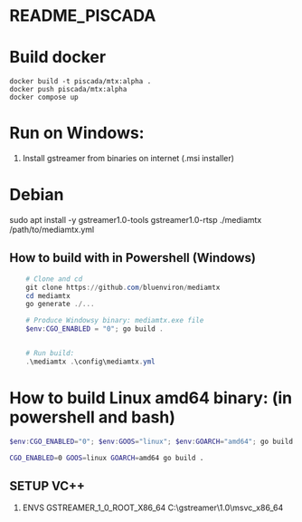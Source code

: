 # README_PISCADA

# Build docker

    docker build -t piscada/mtx:alpha .
    docker push piscada/mtx:alpha
    docker compose up

# Run on Windows:

1. Install gstreamer from binaries on internet (.msi installer)

# Debian

sudo apt install -y gstreamer1.0-tools gstreamer1.0-rtsp
./mediamtx /path/to/mediamtx.yml

## How to build with in Powershell (Windows)

```powershell
    # Clone and cd
    git clone https://github.com/bluenviron/mediamtx
    cd mediamtx
    go generate ./...

    # Produce Windowsy binary: mediamtx.exe file
    $env:CGO_ENABLED = "0"; go build .


    # Run build:
    .\mediamtx .\config\mediamtx.yml
```

# How to build Linux amd64 binary: (in powershell and bash)

```powershell
$env:CGO_ENABLED="0"; $env:GOOS="linux"; $env:GOARCH="amd64"; go build .
```

```bash
CGO_ENABLED=0 GOOS=linux GOARCH=amd64 go build .

```


## SETUP VC++

1. ENVS
GSTREAMER_1_0_ROOT_X86_64
C:\gstreamer\1.0\msvc_x86_64